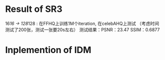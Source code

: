 # Result of SR3
16*16 -> 128*128 : 在FFHQ上训练1M个iteration, 在celebAHQ上测试 （考虑时间测试了200张，测试一张要20s左右）
测试结果：PSNR：23.47 SSIM：0.6877


# Inplemention of IDM
